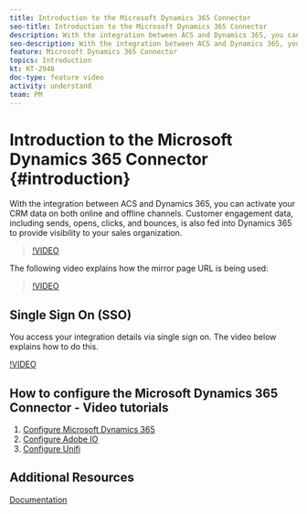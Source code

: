 ```yaml
---
title: Introduction to the Microsoft Dynamics 365 Connector
seo-title: Introduction to the Microsoft Dynamics 365 Connector
description: With the integration between ACS and Dynamics 365, you can activate your CRM data on both online and offline channels. Customer engagement data, including sends, opens, clicks, and bounces, is also fed into Dynamics 365 to provide visibility to your sales organization.
seo-description: With the integration between ACS and Dynamics 365, you can activate your CRM data on both online and offline channels. Customer engagement data, including sends, opens, clicks, and bounces, is also fed into Dynamics 365 to provide visibility to your sales organization.
feature: Microsoft Dynamics 365 Connector
topics: Introduction
kt: KT-2948
doc-type: feature video
activity: understand
team: PM
---
```


# Introduction to the Microsoft Dynamics 365 Connector {#introduction}

With the integration between ACS and Dynamics 365, you can activate your CRM data on both online and offline channels. Customer engagement data, including sends, opens, clicks, and bounces, is also fed into Dynamics 365 to provide visibility to your sales organization.

>[!VIDEO](https://video.tv.adobe.com/v/27975?quality=12)

The following video explains how the mirror page URL is being used:

>[!VIDEO](https://video.tv.adobe.com/v/29253?quality=12)

## Single Sign On (SSO)

You access your integration details via single sign on. The video below explains how to do this.

[!VIDEO](https://video.tv.adobe.com/v/29254?quality=12)

## How to configure the Microsoft Dynamics 365 Connector - Video tutorials

1. [Configure Microsoft Dynamics 365](/help/acs/integration/microsoft-dynamics-365-connector/configure-microsoft-dynamics-365.md)
2. [Configure Adobe IO](/help/acs/integration/microsoft-dynamics-365-connector/configure-adobe-io.md)
3. [Configure Unifi](/help/acs/integration/microsoft-dynamics-365-connector/configure-unifi.md)

## Additional Resources

[Documentation](https://helpx-internal.corp.adobe.com/content/help/en/campaign/kb/acs-ms-dynamics.html)

